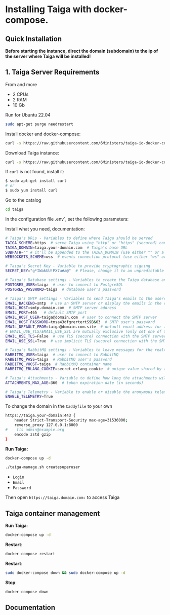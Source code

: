 # Installing Taiga with docker-compose.

## Quick Installation

**Before starting the instance, direct the domain (subdomain) to the ip of the server where Taiga will be installed!**

## 1. Taiga Server Requirements
From and more
- 2 CPUs
- 2 RAM 
- 10 Gb 

Run for Ubuntu 22.04

``` bash
sudo apt-get purge needrestart
```

Install docker and docker-compose:

``` bash
curl -s https://raw.githubusercontent.com/6Ministers/taiga-io-docker-compose-for-projects/master/setup.sh | sudo bash -s
```

Download Taiga instance:


``` bash
curl -s https://raw.githubusercontent.com/6Ministers/taiga-io-docker-compose-for-projects/master/download.sh | sudo bash -s taiga
```

If `curl` is not found, install it:

``` bash
$ sudo apt-get install curl
# or
$ sudo yum install curl
```

Go to the catalog

``` bash
cd taiga
```
In the configuration file .env`, set the following parameters:

Install what you need, documentation:

``` bash
# Taiga's URLs - Variables to define where Taiga should be served
TAIGA_SCHEME=https  # serve Taiga using "http" or "https" (secured) connection
TAIGA_DOMAIN=taiga.your-domain.com  # Taiga's base URL
SUBPATH="" # it'll be appended to the TAIGA_DOMAIN (use either "" or a "/subpath")
WEBSOCKETS_SCHEME=wss  # events connection protocol (use either "ws" or "wss")

# Taiga's Secret Key - Variable to provide cryptographic signing
SECRET_KEY="g*IWakUU!PX7u#a@"  # Please, change it to an unpredictable value!!

# Taiga's Database settings - Variables to create the Taiga database and connect to it
POSTGRES_USER=taiga  # user to connect to PostgreSQL
POSTGRES_PASSWORD=taiga  # database user's password

# Taiga's SMTP settings - Variables to send Taiga's emails to the users
EMAIL_BACKEND=smtp  # use an SMTP server or display the emails in the console (either "smtp" or "console")
EMAIL_HOST=smtp.domain.com  # SMTP server address
EMAIL_PORT=465   # default SMTP port
EMAIL_HOST_USER=taiga@domain.com  # user to connect the SMTP server
EMAIL_HOST_PASSWORD=tmsa43dfgrertertS9B&63  # SMTP user's password
EMAIL_DEFAULT_FROM=taiga@domain.com.site  # default email address for the automated emails
# EMAIL_USE_TLS/EMAIL_USE_SSL are mutually exclusive (only set one of those to True)
EMAIL_USE_TLS=False  # use TLS (secure) connection with the SMTP server
EMAIL_USE_SSL=True  # use implicit TLS (secure) connection with the SMTP server

# Taiga's RabbitMQ settings - Variables to leave messages for the realtime and asynchronous events
RABBITMQ_USER=taiga  # user to connect to RabbitMQ
RABBITMQ_PASS=taiga  # RabbitMQ user's password
RABBITMQ_VHOST=taiga  # RabbitMQ container name
RABBITMQ_ERLANG_COOKIE=secret-erlang-cookie  # unique value shared by any connected instance of RabbitMQ

# Taiga's Attachments - Variable to define how long the attachments will be accesible
ATTACHMENTS_MAX_AGE=360  # token expiration date (in seconds)

# Taiga's Telemetry - Variable to enable or disable the anonymous telemetry
ENABLE_TELEMETRY=True
```


To change the domain in the `Caddyfile` to your own

``` bash
https://taiga.your-domain:443 {
    header Strict-Transport-Security max-age=31536000;
    reverse_proxy 127.0.0.1:8000
#    tls admin@example.org
	encode zstd gzip
}
```

**Run Taiga:**

``` bash
docker-compose up -d
```

``` bash
./taiga-manage.sh createsuperuser
```

* `Login`
* `Email`
* `Password`

Then open `https://taiga.domain.com:` to access Taiga





## Taiga container management

**Run Taiga**:

``` bash
docker-compose up -d
```

**Restart**:

``` bash
docker-compose restart
```

**Restart**:

``` bash
sudo docker-compose down && sudo docker-compose up -d
```

**Stop**:

``` bash
docker-compose down
```

## Documentation

